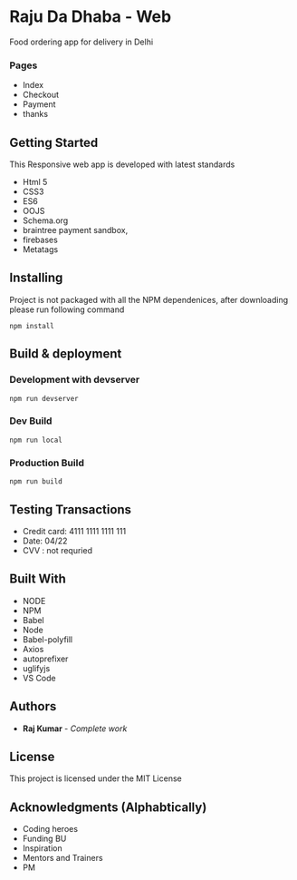 # Raju Da Dhaba - Web

Food ordering app for delivery in Delhi

### Pages

* Index 
* Checkout
* Payment
* thanks

## Getting Started

This Responsive web app is developed with latest standards 

* Html 5
* CSS3
* ES6
* OOJS
* Schema.org
* braintree payment sandbox, 
* firebases
* Metatags


## Installing

Project is not packaged with all the NPM dependenices, after downloading please run following command


```
npm install
```


## Build & deployment

### Development with devserver

```
npm run devserver
```

### Dev Build

```
npm run local
```

### Production Build

```
npm run build
```

## Testing Transactions

* Credit card: 4111 1111 1111 111
* Date: 04/22
* CVV : not requried

## Built With

* NODE
* NPM
* Babel
* Node
* Babel-polyfill
* Axios
* autoprefixer
* uglifyjs
* VS Code


## Authors

* **Raj Kumar** - *Complete work*


## License

This project is licensed under the MIT License

## Acknowledgments (Alphabtically)

* Coding heroes
* Funding BU
* Inspiration
* Mentors and Trainers
* PM


